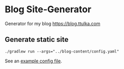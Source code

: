 # Blog Site-Generator

Generator for my blog https://blog.ttulka.com

## Generate static site

```
./gradlew run --args="../blog-content/config.yaml"
```

See an [example config file](/src/test/resources/config.yaml). 